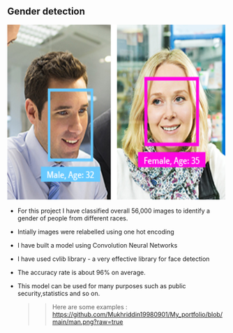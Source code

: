 ##  **Gender detection**

<img src="https://github.com/Mukhriddin19980901/Gender_detection/blob/main/pngfile/face_analysis_camera_selector-02.jpg?raw=true" width="500" height="400" />


- For this project I have classified overall 56,000 images to identify a gender of people from different races.
- Intially images were relabelled using one hot encoding
- I have built a model using Convolution Neural Networks
- I have used cvlib library - a very effective library for face detection
- The accuracy rate is about 96% on average.
- This model can be used for many purposes such as public security,statistics and so on.
   
   >>Here are some examples :
   >> https://github.com/Mukhriddin19980901/My_portfolio/blob/main/man.png?raw=true
    
 
